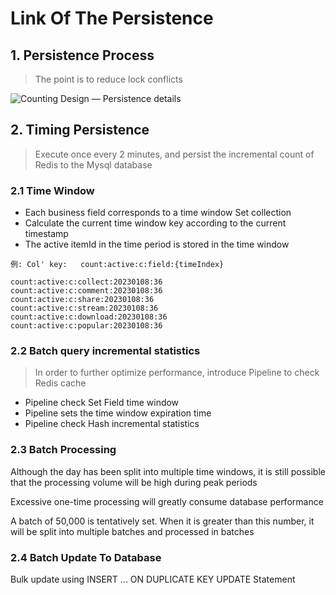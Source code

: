 # Link Of The Persistence

## 1. Persistence Process
> The point is to reduce lock conflicts

![Counting Design — Persistence details](../Material/image/Counting%20Design%20—%20Persistence%20details.png)


## 2. Timing Persistence
> Execute once every 2 minutes, and persist the incremental count of Redis to the Mysql database

### 2.1 Time Window

* Each business field corresponds to a time window Set collection
* Calculate the current time window key according to the current timestamp
* The active itemId in the time period is stored in the time window

```
例: Col' key:   count:active:c:field:{timeIndex}

count:active:c:collect:20230108:36
count:active:c:comment:20230108:36
count:active:c:share:20230108:36
count:active:c:stream:20230108:36
count:active:c:download:20230108:36
count:active:c:popular:20230108:36
```

### 2.2 Batch query incremental statistics
> In order to further optimize performance, introduce Pipeline to check Redis cache


* Pipeline check Set Field time window
* Pipeline sets the time window expiration time
* Pipeline check Hash incremental statistics

### 2.3 Batch Processing

Although the day has been split into multiple time windows, it is still possible that the processing volume will be high during peak periods


Excessive one-time processing will greatly consume database performance

A batch of 50,000 is tentatively set. When it is greater than this number, it will be split into multiple batches and processed in batches


### 2.4 Batch Update To Database

Bulk update using INSERT ... ON DUPLICATE KEY UPDATE Statement











